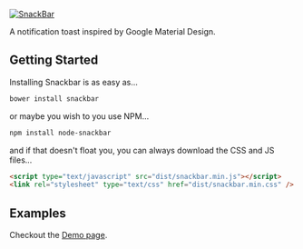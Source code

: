 [![SnackBar](http://www.polonel.com/snackbar/logo_large.png)](http://www.polonel.com/snackbar)

A notification toast inspired by Google Material Design.

Getting Started
---------------

Installing Snackbar is as easy as...

```bash
bower install snackbar
```
or maybe you wish to you use NPM...

```bash
npm install node-snackbar
```
and if that doesn't float you, you can always download the CSS and JS files...
```html
<script type="text/javascript" src="dist/snackbar.min.js"></script>
<link rel="stylesheet" type="text/css" href="dist/snackbar.min.css" />
```

Examples
--------
Checkout the [Demo page](http://www.polonel.com/snackbar).
